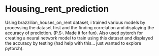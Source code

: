 # Housing_rent_prediction
Using brazzilian_houses_on_rent dataset, i trained various models by processing the dataset first and the finding correlation and displaying the accuracy of prediction. (P.S:. Made it for fun). Also used pytorch for creating a neural network model to train using this dataset and displayed the accuracy by testing (had help with this... just wanted to explore pytorch).
